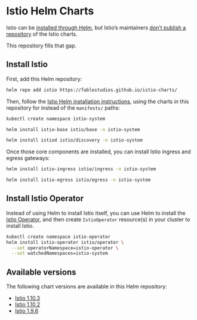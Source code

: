 # Istio Helm Charts

Istio can be [installed through Helm][istio-helm], but Istio’s maintainers [don’t publish a repository][istio-issue] of the Istio charts.

This repository fills that gap.

[istio-helm]: https://istio.io/latest/docs/setup/install/helm/
[istio-issue]: https://github.com/istio/istio/issues/31275

## Install Istio

First, add this Helm repository:

```sh
helm repo add istio https://fablestudios.github.io/istio-charts/
```

Then, follow the [Istio Helm installation instructions][istio-install], using the charts in this repository for instead of the `manifests/` paths:

```sh
kubectl create namespace istio-system
```

```sh
helm install istio-base istio/base -n istio-system
```

```sh
helm install istiod istio/discovery -n istio-system
```

Once those core components are installed, you can install Istio ingress and egress gateways:

```sh
helm install istio-ingress istio/ingress -n istio-system
```

```sh
helm install istio-egress istio/egress -n istio-system
```

[istio-install]: https://istio.io/latest/docs/setup/install/helm/#installation-steps

## Install Istio Operator

Instead of using Helm to install Istio itself, you can use Helm to install the [Istio Operator][istio-operator], and then create `IstioOperator` resource(s) in your cluster to install Istio.

```sh
kubectl create namespace istio-operator
helm install istio-operator istio/operator \
  --set operatorNamespace=istio-operator \
  --set watchedNamespaces=istio-system
```

[istio-operator]: https://istio.io/latest/docs/setup/install/operator/

## Available versions

The following chart versions are available in this Helm repository:

- [Istio 1.10.3](https://istio.io/latest/news/releases/1.10.x/announcing-1.10.3/)
- [Istio 1.10.2](https://istio.io/latest/news/releases/1.10.x/announcing-1.10.2/)
- [Istio 1.9.6](https://istio.io/latest/news/releases/1.9.x/announcing-1.9.6/)
